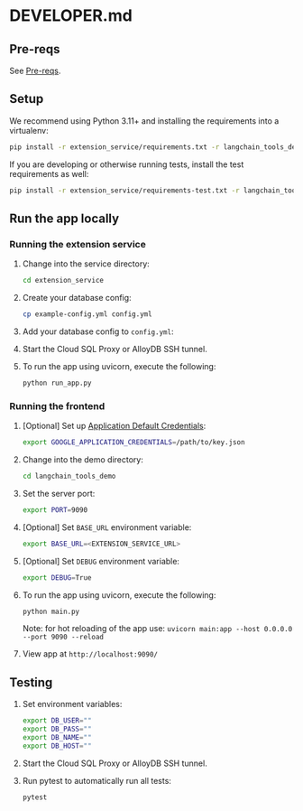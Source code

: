 # DEVELOPER.md

## Pre-reqs

See [Pre-reqs](./cloudrun_instructions.md).

## Setup

We recommend using Python 3.11+ and installing the requirements into a virtualenv:
```bash
pip install -r extension_service/requirements.txt -r langchain_tools_demo/requirements.txt
```

If you are developing or otherwise running tests, install the test requirements as well:
```bash
pip install -r extension_service/requirements-test.txt -r langchain_tools_demo/requirements-test.txt
```

## Run the app locally
### Running the extension service

1. Change into the service directory:

    ```bash
    cd extension_service
    ```

1. Create your database config:

    ```bash
    cp example-config.yml config.yml
    ```

1. Add your database config to `config.yml`:

1. Start the Cloud SQL Proxy or AlloyDB SSH tunnel.

1. To run the app using uvicorn, execute the following:

    ```bash
    python run_app.py
    ```

### Running the frontend

1. [Optional] Set up [Application Default Credentials](https://cloud.google.com/docs/authentication/application-default-credentials#GAC):

    ```bash
    export GOOGLE_APPLICATION_CREDENTIALS=/path/to/key.json
    ```

1. Change into the demo directory:

    ```bash
    cd langchain_tools_demo
    ```

1. Set the server port:

    ```bash
    export PORT=9090
    ```

1. [Optional] Set `BASE_URL` environment variable:

    ```bash
    export BASE_URL=<EXTENSION_SERVICE_URL>
    ```

1. [Optional] Set `DEBUG` environment variable:

    ```bash
    export DEBUG=True
    ```

1. To run the app using uvicorn, execute the following:

    ```bash
    python main.py
    ```

    Note: for hot reloading of the app use: `uvicorn main:app --host 0.0.0.0 --port 9090 --reload`

1. View app at `http://localhost:9090/`

## Testing

1. Set environment variables:

    ```bash
    export DB_USER=""
    export DB_PASS=""
    export DB_NAME=""
    export DB_HOST=""
    ```

1. Start the Cloud SQL Proxy or AlloyDB SSH tunnel.

1. Run pytest to automatically run all tests:

    ```bash
    pytest
    ```
